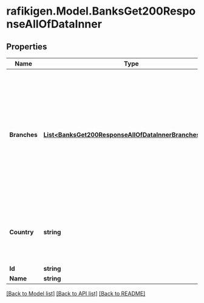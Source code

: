 # rafikigen.Model.BanksGet200ResponseAllOfDataInner

## Properties

Name | Type | Description | Notes
------------ | ------------- | ------------- | -------------
**Branches** | [**List&lt;BanksGet200ResponseAllOfDataInnerBranchesInner&gt;**](BanksGet200ResponseAllOfDataInnerBranchesInner.md) | If the bank operates across multiple branches within a country, this property will be included, listing all the branches available from the bank. | [optional] 
**Country** | **string** | The ISO 3166 alpha-2 country code in which the bank operates. | [optional] 
**Id** | **string** |  | [optional] 
**Name** | **string** |  | [optional] 

[[Back to Model list]](../README.md#documentation-for-models) [[Back to API list]](../README.md#documentation-for-api-endpoints) [[Back to README]](../README.md)

